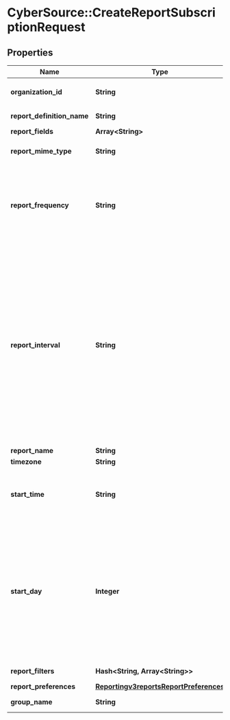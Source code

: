 # CyberSource::CreateReportSubscriptionRequest

## Properties
Name | Type | Description | Notes
------------ | ------------- | ------------- | -------------
**organization_id** | **String** | Valid CyberSource organizationId | [optional] 
**report_definition_name** | **String** | Valid Report Definition Name | 
**report_fields** | **Array&lt;String&gt;** |  | 
**report_mime_type** | **String** | Valid values: - application/xml - text/csv  | 
**report_frequency** | **String** | &#39;The frequency for which subscription is created.&#39;  Valid Values:   - &#39;DAILY&#39;   - &#39;WEEKLY&#39;   - &#39;MONTHLY&#39;   - &#39;USER_DEFINED&#39;  | 
**report_interval** | **String** | If the reportFrequency is User-defined, reportInterval should be in **ISO 8601 time format** Please refer the following link to know more about ISO 8601 format.[Rfc Time Format](https://en.wikipedia.org/wiki/ISO_8601#Durations)  **Example time format for 2 hours and 30 Mins:**   - PT2H30M **NOTE: Do not document reportInterval field in developer center**  | [optional] 
**report_name** | **String** |  | 
**timezone** | **String** |  | 
**start_time** | **String** | The hour at which the report generation should start. It should be in hhmm format. | 
**start_day** | **Integer** | This is the start day if the frequency is WEEKLY or MONTHLY. The value varies from 1-7 for WEEKLY and 1-31 for MONTHLY. For WEEKLY 1 means Sunday and 7 means Saturday. By default the value is 1. | [optional] 
**report_filters** | **Hash&lt;String, Array&lt;String&gt;&gt;** | List of filters to apply | [optional] 
**report_preferences** | [**Reportingv3reportsReportPreferences**](Reportingv3reportsReportPreferences.md) |  | [optional] 
**group_name** | **String** | Valid GroupName | [optional] 


